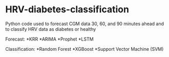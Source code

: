 # HRV-diabetes-classification
Python code used to forecast CGM data 30, 60, and 90 minutes ahead and to classify HRV data as diabetes or healthy

Forecast:
*KRR
*ARIMA
*Prophet
*LSTM

Classification:
*Random Forest
*XGBoost
*Support Vector Machine (SVM)
